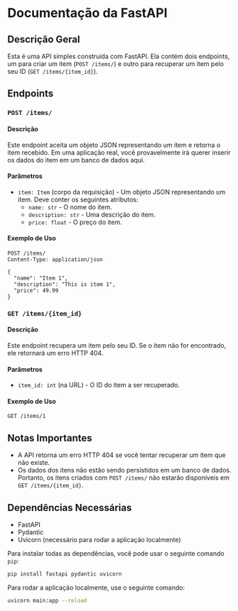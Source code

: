 # Documentação da FastAPI

## Descrição Geral
Esta é uma API simples construída com FastAPI. Ela contém dois endpoints, um para criar um item (`POST /items/`) e outro para recuperar um item pelo seu ID (`GET /items/{item_id}`).

## Endpoints

### `POST /items/`

#### Descrição
Este endpoint aceita um objeto JSON representando um item e retorna o item recebido. Em uma aplicação real, você provavelmente irá querer inserir os dados do item em um banco de dados aqui.

#### Parâmetros
- `item: Item` (corpo da requisição) - Um objeto JSON representando um item. Deve conter os seguintes atributos:
  - `name: str` - O nome do item.
  - `description: str` - Uma descrição do item.
  - `price: float` - O preço do item.

#### Exemplo de Uso
```
POST /items/
Content-Type: application/json

{
  "name": "Item 1",
  "description": "This is item 1",
  "price": 49.99
}
```

### `GET /items/{item_id}`

#### Descrição
Este endpoint recupera um item pelo seu ID. Se o item não for encontrado, ele retornará um erro HTTP 404.

#### Parâmetros
- `item_id: int` (na URL) - O ID do item a ser recuperado.

#### Exemplo de Uso
```
GET /items/1
```

## Notas Importantes
- A API retorna um erro HTTP 404 se você tentar recuperar um item que não existe.
- Os dados dos itens não estão sendo persistidos em um banco de dados. Portanto, os itens criados com `POST /items/` não estarão disponíveis em `GET /items/{item_id}`.

## Dependências Necessárias
- FastAPI
- Pydantic
- Uvicorn (necessário para rodar a aplicação localmente)

Para instalar todas as dependências, você pode usar o seguinte comando `pip`:

```bash
pip install fastapi pydantic uvicorn
```

Para rodar a aplicação localmente, use o seguinte comando:

```bash
uvicorn main:app --reload
```